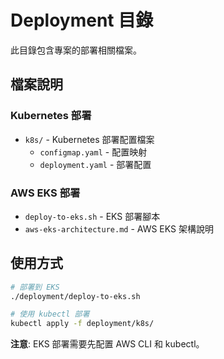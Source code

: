 <!-- 
此文件需要手動翻譯
原文件: deployment/README.md
翻譯日期: Thu Aug 21 22:14:37 CST 2025

請將以下中文內容翻譯為英文，保持 Markdown 格式不變
-->

# Deployment 目錄

此目錄包含專案的部署相關檔案。

## 檔案說明

### Kubernetes 部署

- `k8s/` - Kubernetes 部署配置檔案
  - `configmap.yaml` - 配置映射
  - `deployment.yaml` - 部署配置

### AWS EKS 部署

- `deploy-to-eks.sh` - EKS 部署腳本
- `aws-eks-architecture.md` - AWS EKS 架構說明

## 使用方式

```bash
# 部署到 EKS
./deployment/deploy-to-eks.sh

# 使用 kubectl 部署
kubectl apply -f deployment/k8s/
```

**注意**: EKS 部署需要先配置 AWS CLI 和 kubectl。


<!-- 翻譯完成後請刪除此註釋 -->
